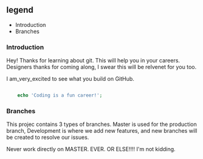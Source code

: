 ## legend
- Introduction
- Branches

### Introduction
Hey! Thanks for learning about git. This will help you in your careers. Designers thanks for coming along, I swear this will be relvenet for you too.

I am_very_excited to see what you build on GitHub.

```php

    echo 'Coding is a fun career!';

```

### Branches
This projec contains 3 types of branches. Master is used for the production branch, Development is where we add new features, and new branches will be created to resolve our issues.

Never work directly on MASTER. EVER. OR ELSE!!!! I'm not kidding.